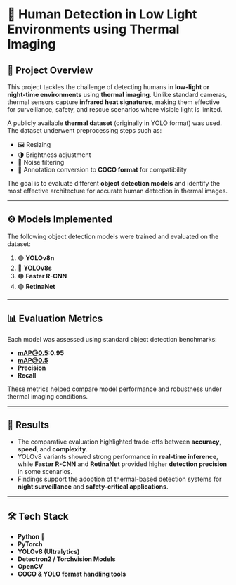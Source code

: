 # 🔦 Human Detection in Low Light Environments using Thermal Imaging  

## 📌 Project Overview  
This project tackles the challenge of detecting humans in **low-light or night-time environments** using **thermal imaging**. Unlike standard cameras, thermal sensors capture **infrared heat signatures**, making them effective for surveillance, safety, and rescue scenarios where visible light is limited.  

A publicly available **thermal dataset** (originally in YOLO format) was used. The dataset underwent preprocessing steps such as:  
- 🖼️ Resizing  
- 🌗 Brightness adjustment  
- 🧹 Noise filtering  
- 🔄 Annotation conversion to **COCO format** for compatibility  

The goal is to evaluate different **object detection models** and identify the most effective architecture for accurate human detection in thermal images.  

---

## ⚙️ Models Implemented  
The following object detection models were trained and evaluated on the dataset:  

1. 🟢 **YOLOv8n**  
2. 🔵 **YOLOv8s**  
3. 🟠 **Faster R-CNN**  
4. 🟣 **RetinaNet**  

---

## 📊 Evaluation Metrics  
Each model was assessed using standard object detection benchmarks:  

- **mAP@0.5:0.95**  
- **mAP@0.5**  
- **Precision**  
- **Recall**  

These metrics helped compare model performance and robustness under thermal imaging conditions.  

---

## 🚀 Results  
- The comparative evaluation highlighted trade-offs between **accuracy**, **speed**, and **complexity**.  
- YOLOv8 variants showed strong performance in **real-time inference**, while **Faster R-CNN** and **RetinaNet** provided higher **detection precision** in some scenarios.  
- Findings support the adoption of thermal-based detection systems for **night surveillance** and **safety-critical applications**.  

---

## 🛠️ Tech Stack  
- **Python** 🐍  
- **PyTorch**  
- **YOLOv8 (Ultralytics)**  
- **Detectron2 / Torchvision Models**  
- **OpenCV**  
- **COCO & YOLO format handling tools**  
